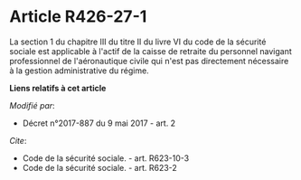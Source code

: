 # Article R426-27-1

La section 1 du chapitre III du titre II du livre VI du code de la sécurité sociale est applicable à l'actif de la caisse de
retraite du personnel navigant professionnel de l'aéronautique civile qui n'est pas directement nécessaire à la gestion
administrative du régime.

**Liens relatifs à cet article**

_Modifié par_:

  - Décret n°2017-887 du 9 mai 2017 - art. 2

_Cite_:

  - Code de la sécurité sociale. - art. R623-10-3
  - Code de la sécurité sociale. - art. R623-2
